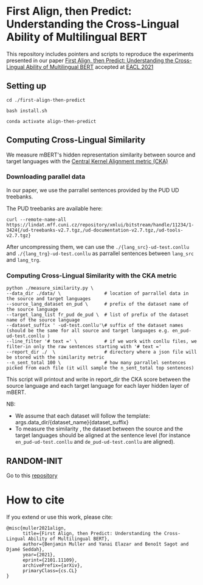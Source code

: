 # First Align, then Predict: Understanding the Cross-Lingual Ability of Multilingual BERT 

This repository includes pointers and scripts to reproduce the experiments presented in our paper [First Align, then Predict: Understanding the Cross-Lingual Ability of Multilingual BERT](https://arxiv.org/abs/2101.11109) accepted at [EACL 2021](https://2021.eacl.org/)


## Setting up 

`cd ./first-align-then-predict`

`bash install.sh` 

`conda activate align-then-predict` 

## Computing Cross-Lingual Similarity  

We measure mBERT's hidden representation similarity between source and target languages with the [Central Kernel Alignment metric (CKA)](https://arxiv.org/abs/1905.00414) 

### Downloading parallel data

In our paper, we use the parrallel sentences provided by the PUD UD treebanks.  

The PUD treebanks are available here: 

`curl --remote-name-all https://lindat.mff.cuni.cz/repository/xmlui/bitstream/handle/11234/1-3424{/ud-treebanks-v2.7.tgz,/ud-documentation-v2.7.tgz,/ud-tools-v2.7.tgz}`

After uncompressing them, we can use the `./{lang_src}-ud-test.conllu` and `./{lang_trg}-ud-test.conllu` as parrallel sentences between `lang_src` and `lang_trg`. 


### Computing Cross-Lingual Similarity with the CKA metric 


```
python ./measure_similarity.py \
--data_dir ./data/ \                # location of parrallel data in the source and target languages
--source_lang_dataset en_pud \      # prefix of the dataset name of the source language
--target_lang_list fr_pud de_pud \  # list of prefix of the dataset name of the source language
--dataset_suffix ' -ud-test.conllu'\# suffix of the dataset names (should be the same for all source and target languages e.g. en_pud-ud-test.conllu )
--line_filter '# text =' \          # if we work with conllu files, we filter-in only the raw sentences starting with '# text =' 
--report_dir ./  \                  # directory where a json file will be stored with the similarity metric
--n_sent_total 100 \                # how many parrallel sentences picked from each file (it will sample the n_sent_total top sentences)
```

This script will printout and write in report_dir the CKA score between the source language and each target language for each layer hidden layer of mBERT. 


NB: 
- We assume that each dataset will follow the template: args.data_dir/{dataset_name}{dataset_suffix}
- To measure the similarity , the dataset between the source and the target languages should be aligned at the sentence level (for instance `en_pud-ud-test.conllu` and `de_pud-ud-test.conllu` are aligned). 



## RANDOM-INIT 

Go to this [repository](https://github.com/benjamin-mlr/first-align-then-predict-w-RANDOM-INIT)


# How to cite 

If you extend or use this work, please cite:

```
@misc{muller2021align,
      title={First Align, then Predict: Understanding the Cross-Lingual Ability of Multilingual BERT}, 
      author={Benjamin Muller and Yanai Elazar and Benoît Sagot and Djamé Seddah},
      year={2021},
      eprint={2101.11109},
      archivePrefix={arXiv},
      primaryClass={cs.CL}
}
```